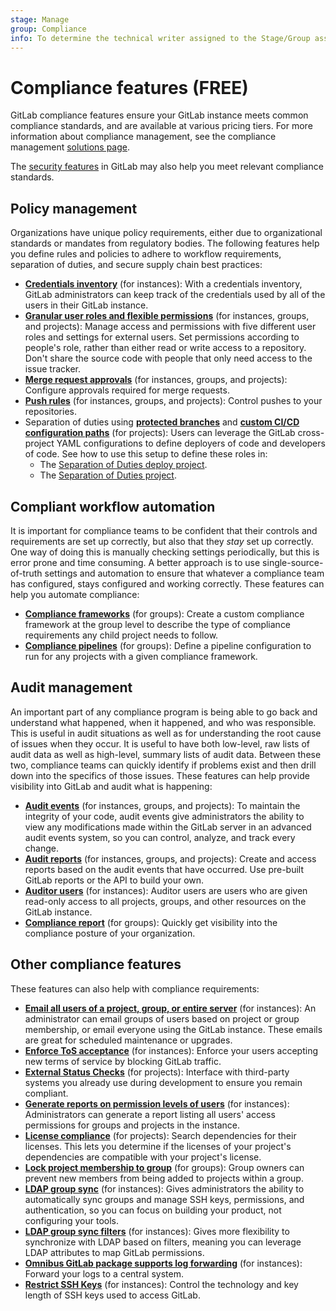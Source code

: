 ```yaml
---
stage: Manage
group: Compliance
info: To determine the technical writer assigned to the Stage/Group associated with this page, see https://about.gitlab.com/handbook/engineering/ux/technical-writing/#assignments
---
```


# Compliance features **(FREE)**

GitLab compliance features ensure your GitLab instance meets common compliance standards, and are available at various pricing tiers. For more information about compliance management, see the compliance
management [solutions page](https://about.gitlab.com/solutions/compliance/).

The [security features](../security/index.md) in GitLab may also help you meet relevant compliance standards.

## Policy management

Organizations have unique policy requirements, either due to organizational
standards or mandates from regulatory bodies. The following features help you
define rules and policies to adhere to workflow requirements, separation of duties,
and secure supply chain best practices:

- [**Credentials inventory**](../user/admin_area/credentials_inventory.md) (for
  instances): With a credentials inventory, GitLab administrators can keep track
  of the credentials used by all of the users in their GitLab instance.
- [**Granular user roles and flexible permissions**](../user/permissions.md)
  (for instances, groups, and projects): Manage access and permissions with five
  different user roles and settings for external users. Set permissions according
  to people's role, rather than either read or write access to a repository. Don't
  share the source code with people that only need access to the issue tracker.
- [**Merge request approvals**](../user/project/merge_requests/approvals/index.md)
  (for instances, groups, and projects): Configure approvals required for
  merge requests.
- [**Push rules**](../user/project/repository/push_rules.md) (for instances, groups, and
  projects): Control pushes to your repositories.
- Separation of duties using [**protected branches**](../user/project/protected_branches.md#require-code-owner-approval-on-a-protected-branch)
  and [**custom CI/CD configuration paths**](../ci/pipelines/settings.md#specify-a-custom-cicd-configuration-file) (for projects): Users can leverage the GitLab cross-project YAML configurations
  to define deployers of code and developers of code. See how to use this setup
  to define these roles in:
  - The [Separation of Duties deploy project](https://gitlab.com/guided-explorations/separation-of-duties-deploy/blob/master/README.md).
  - The [Separation of Duties project](https://gitlab.com/guided-explorations/separation-of-duties/blob/master/README.md).

## Compliant workflow automation

It is important for compliance teams to be confident that their controls and
requirements are set up correctly, but also that they _stay_ set up correctly.
One way of doing this is manually checking settings periodically, but this is
error prone and time consuming. A better approach is to use single-source-of-truth
settings and automation to ensure that whatever a compliance team has configured,
stays configured and working correctly. These features can help you automate
compliance:

- [**Compliance frameworks**](../user/project/settings/index.md#compliance-frameworks) (for groups): Create a custom
  compliance framework at the group level to describe the type of compliance requirements any child project needs to follow.
- [**Compliance pipelines**](../user/project/settings/index.md#compliance-pipeline-configuration) (for groups): Define a
  pipeline configuration to run for any projects with a given compliance framework.

## Audit management

An important part of any compliance program is being able to go back and understand
what happened, when it happened, and who was responsible. This is useful in audit
situations as well as for understanding the root cause of issues when they occur.
It is useful to have both low-level, raw lists of audit data as well as high-level,
summary lists of audit data. Between these two, compliance teams can quickly
identify if problems exist and then drill down into the specifics of those issues.
These features can help provide visibility into GitLab and audit what is happening:

- [**Audit events**](audit_events.md) (for instances, groups, and projects): To
  maintain the integrity of your code, audit events give administrators the
  ability to view any modifications made within the GitLab server in an advanced
  audit events system, so you can control, analyze, and track every change.
- [**Audit reports**](audit_reports.md) (for instances, groups, and projects):
  Create and access reports based on the audit events that have occurred. Use
  pre-built GitLab reports or the API to build your own.
- [**Auditor users**](auditor_users.md) (for instances): Auditor users are users
  who are given read-only access to all projects, groups, and other resources on
  the GitLab instance.
- [**Compliance report**](../user/compliance/compliance_report/index.md) (for
  groups): Quickly get visibility into the compliance posture of your organization.

## Other compliance features

These features can also help with compliance requirements:

- [**Email all users of a project, group, or entire server**](../user/admin_area/email_from_gitlab.md)
  (for instances): An administrator can email groups of users based on project
  or group membership, or email everyone using the GitLab instance. These emails
  are great for scheduled maintenance or upgrades.
- [**Enforce ToS acceptance**](../user/admin_area/settings/terms.md) (for
  instances): Enforce your users accepting new terms of service by blocking GitLab
  traffic.
- [**External Status Checks**](../user/project/merge_requests/status_checks.md)
  (for projects): Interface with third-party systems you already use during
  development to ensure you remain compliant.
- [**Generate reports on permission levels of users**](../user/admin_area/index.md#user-permission-export)
  (for instances): Administrators can generate a report listing all users' access
  permissions for groups and projects in the instance.
- [**License compliance**](../user/compliance/license_compliance/index.md) (for
  projects): Search dependencies for their licenses. This lets you determine if
  the licenses of your project's dependencies are compatible with your project's
  license.
- [**Lock project membership to group**](../user/group/access_and_permissions.md#prevent-members-from-being-added-to-projects-in-a-group)
  (for groups): Group owners can prevent new members from being added to projects
  within a group.
- [**LDAP group sync**](auth/ldap/ldap_synchronization.md#group-sync) (for
  instances): Gives administrators the ability to automatically sync groups and
  manage SSH keys, permissions, and authentication, so you can focus on building
  your product, not configuring your tools.
- [**LDAP group sync filters**](auth/ldap/ldap_synchronization.md#group-sync)
  (for instances): Gives more flexibility to synchronize with LDAP based on
  filters, meaning you can leverage LDAP attributes to map GitLab permissions.
- [**Omnibus GitLab package supports log forwarding**](https://docs.gitlab.com/omnibus/settings/logs.html#udp-log-forwarding)
  (for instances): Forward your logs to a central system.
- [**Restrict SSH Keys**](../security/ssh_keys_restrictions.md) (for instances):
  Control the technology and key length of SSH keys used to access GitLab.
